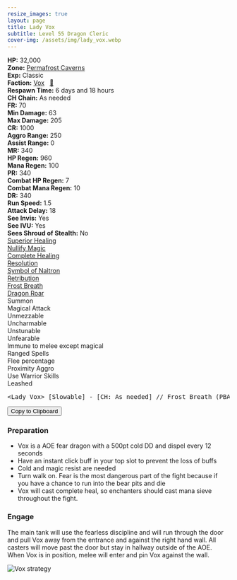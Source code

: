 ```yaml
---
resize_images: true
layout: page
title: Lady Vox
subtitle: Level 55 Dragon Cleric
cover-img: /assets/img/lady_vox.webp
---
```


<div class="info-section">
<div class="info-item"><strong>HP:</strong> 32,000</div>
<div class="info-item"><strong>Zone:</strong> <a href="https://www.pqdi.cc/zone/73" target="_blank">Permafrost Caverns</a></div>
<div class="info-item"><strong>Exp:</strong> Classic</div>
<div class="info-item"><strong>Faction:</strong> <a href="https://www.pqdi.cc/faction/319" target="_blank">Vox</a>&nbsp;&nbsp;&nbsp;<a href="https://www.pqdi.cc/npc/73057" target="_blank" title="View NPC on PQDI">🔗</a></div>
</div>

<div class="info-lockout">
<div class="info-lockoutitem"><strong>Respawn Time:</strong> 6 days and 18 hours  </div>
<div class="info-lockoutitem"><strong>CH Chain:</strong> As needed</div>
</div>

<div class="stats-grid">
<div class="stats-row">
<div class="stats-cell"><strong>FR:</strong> 70</div>
<div class="stats-cell"><strong>Min Damage:</strong> 63</div>
<div class="stats-cell"><strong>Max Damage:</strong> 205</div>
</div>
<div class="stats-row">
<div class="stats-cell"><strong>CR:</strong> 1000</div>
<div class="stats-cell"><strong>Aggro Range:</strong> 250</div>
<div class="stats-cell"><strong>Assist Range:</strong> 0</div>
</div>
<div class="stats-row">
<div class="stats-cell"><strong>MR:</strong> 340</div>
<div class="stats-cell"><strong>HP Regen:</strong> 960</div>
<div class="stats-cell"><strong>Mana Regen:</strong> 100</div>
</div>
<div class="stats-row">
<div class="stats-cell"><strong>PR:</strong> 340</div>
<div class="stats-cell"><strong>Combat HP Regen:</strong> 7</div>
<div class="stats-cell"><strong>Combat Mana Regen:</strong> 10</div>
</div>
<div class="stats-row">
<div class="stats-cell"><strong>DR:</strong> 340</div>
<div class="stats-cell"><strong>Run Speed:</strong> 1.5</div>
<div class="stats-cell"><strong>Attack Delay:</strong> 18</div>
</div>
<div class="stats-row">
<div class="stats-cell"><strong>See Invis:</strong> Yes</div>
<div class="stats-cell"><strong>See IVU:</strong> Yes</div>
<div class="stats-cell"><strong>Sees Shroud of Stealth:</strong> No</div>
</div>
</div>

<div class="spell-grid">
<div class="spell-cell"><a href="https://www.pqdi.cc/spell/9" target="_blank">Superior Healing</a></div>
<div class="spell-cell"><a href="https://www.pqdi.cc/spell/49" target="_blank">Nullify Magic</a></div>
<div class="spell-cell"><a href="https://www.pqdi.cc/spell/13" target="_blank">Complete Healing</a></div>
<div class="spell-cell"><a href="https://www.pqdi.cc/spell/314" target="_blank">Resolution</a></div>
<div class="spell-cell"><a href="https://www.pqdi.cc/spell/488" target="_blank">Symbol of Naltron</a></div>
<div class="spell-cell"><a href="https://www.pqdi.cc/spell/672" target="_blank">Retribution</a></div>
<div class="spell-cell"><a href="https://www.pqdi.cc/spell/862" target="_blank">Frost Breath</a></div>
<div class="spell-cell"><a href="https://www.pqdi.cc/spell/981" target="_blank">Dragon Roar</a></div>
</div>

<div class="ability-grid">
<div class="ability-cell">Summon</div>
<div class="ability-cell">Magical Attack</div>
<div class="ability-cell">Unmezzable</div>
<div class="ability-cell">Uncharmable</div>
<div class="ability-cell">Unstunable</div>
<div class="ability-cell">Unfearable</div>
<div class="ability-cell">Immune to melee except magical</div>
<div class="ability-cell">Ranged Spells</div>
<div class="ability-cell">Flee percentage</div>
<div class="ability-cell">Proximity Aggro</div>
<div class="ability-cell">Use Warrior Skills</div>
<div class="ability-cell">Leashed</div>
</div>

<div class="copy-text-container"><pre class="copy-text-content" id="copy-box">&lt;Lady Vox&gt; [Slowable] - [CH: As needed] // Frost Breath (PBAOE, 300 rng, CR, 0 check, 12s CD): 500 dmg AOE + 1 slot dispel // Dragon Roar (300 rng PBAOE, MR, -150 check, 36s CD): 18s max duration fear | **Keep junk buff in top slot! Must be sieved!**</pre><button class="copy-button" onclick="copyText('copy-box')">Copy to Clipboard</button></div>

### Preparation

 - Vox is a AOE fear dragon with a 500pt cold DD and dispel every 12 seconds
 - Have an instant click buff in your top slot to prevent the loss of buffs
 - Cold and magic resist are needed
 - Turn walk on. Fear is the most dangerous part of the fight because if you have a chance to run into the bear pits and die
 - Vox will cast complete heal, so enchanters should cast mana sieve throughout the fight.
### Engage

The main tank will use the fearless discipline and will run through the door and pull Vox away from the entrance and against the right hand wall. All casters will move past the door but stay in hallway outside of the AOE. When Vox is in position, melee will enter and pin Vox against the wall.

![Vox strategy](https://github.com/user-attachments/assets/a24469eb-91f0-4026-9624-7213e3eb5ca7)
